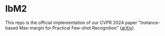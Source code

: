 # IbM2
This repo is the official implementation of our CVPR 2024 paper "Instance-based Max-margin for Practical Few-shot Recognition" ([arXiv](https://arxiv.org/abs/2305.17368)).
